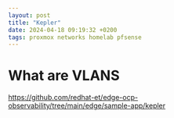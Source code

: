 ```yaml
---
layout: post
title: "Kepler"
date: 2024-04-18 09:19:32 +0200
tags: proxmox networks homelab pfsense
---
```


# What are VLANS

https://github.com/redhat-et/edge-ocp-observability/tree/main/edge/sample-app/kepler
